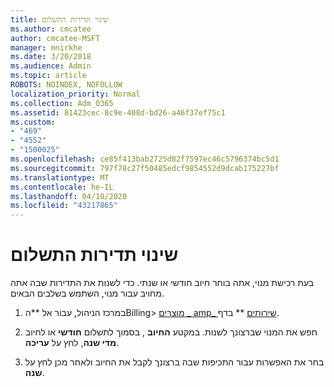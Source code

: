 ```yaml
---
title: שינוי תדירות התשלום
ms.author: cmcatee
author: cmcatee-MSFT
manager: mnirkhe
ms.date: 3/20/2018
ms.audience: Admin
ms.topic: article
ROBOTS: NOINDEX, NOFOLLOW
localization_priority: Normal
ms.collection: Adm_O365
ms.assetid: 81423cec-8c9e-408d-bd26-a46f37ef75c1
ms.custom:
- "469"
- "4552"
- "1500025"
ms.openlocfilehash: ce85f413bab2725d82f7597ec46c5796374bc5d1
ms.sourcegitcommit: 797f78c27f50485edcf9854552d9dcab175227bf
ms.translationtype: MT
ms.contentlocale: he-IL
ms.lasthandoff: 04/10/2020
ms.locfileid: "43217865"
---
```

# <a name="change-how-often-you-pay"></a>שינוי תדירות התשלום

בעת רכישת מנוי, אתה בוחר חיוב חודשי או שנתי. כדי לשנות את התדירות שבה אתה מחויב עבור מנוי, השתמש בשלבים הבאים.

1. במרכז הניהול, עבור אל **הBilling> [מוצרים _ amp_ שירותים](https://go.microsoft.com/fwlink/p/?linkid=842054) ** בדף.

2. חפש את המנוי שברצונך לשנות. במקטע **החיוב** , בסמוך לתשלום **חודשי** או לחיוב **מדי שנה**, לחץ על **עריכה**.

3. בחר את האפשרות עבור התכיפות שבה ברצונך לקבל את החיוב ולאחר מכן לחץ על **שנה**.
